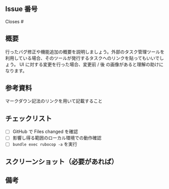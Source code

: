 ## Issue 番号

Closes #

## 概要

行ったバグ修正や機能追加の概要を説明しましょう。外部のタスク管理ツールを利用している場合、そのツールが発行するタスクへのリンクを貼ってもいいでしょう。 UI に対する変更を行った場合、変更前 / 後 の画像があると理解の助けになります。

## 参考資料

マークダウン記法のリンクを用いて記載すること

## チェックリスト

- [ ] GitHub で Files changed を確認
- [ ] 影響し得る範囲のローカル環境での動作確認
- [ ] `bundle exec rubocop -a` を実行

## スクリーンショット（必要があれば）

## 備考
